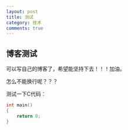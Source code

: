 ```yaml
---
layout: post
title: 测试
category: 技术
comments: true
---
```



## 博客测试

可以写自己的博客了，希望能坚持下去！！！加油。

怎么不能换行呢？？？

测试一下C代码：

```c
int main()
{
    return 0;
}
```



